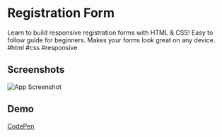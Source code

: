 
# Registration Form

Learn to build responsive registration forms with HTML & CSS! Easy to follow guide for beginners. Makes your forms look great on any device. #html #css #responsive


## Screenshots

![App Screenshot](https://i.postimg.cc/L4CMjqyg/registration-form-html-css.png)





## Demo

[CodePen](https://codepen.io/vebpath/full/gOybbyL)

